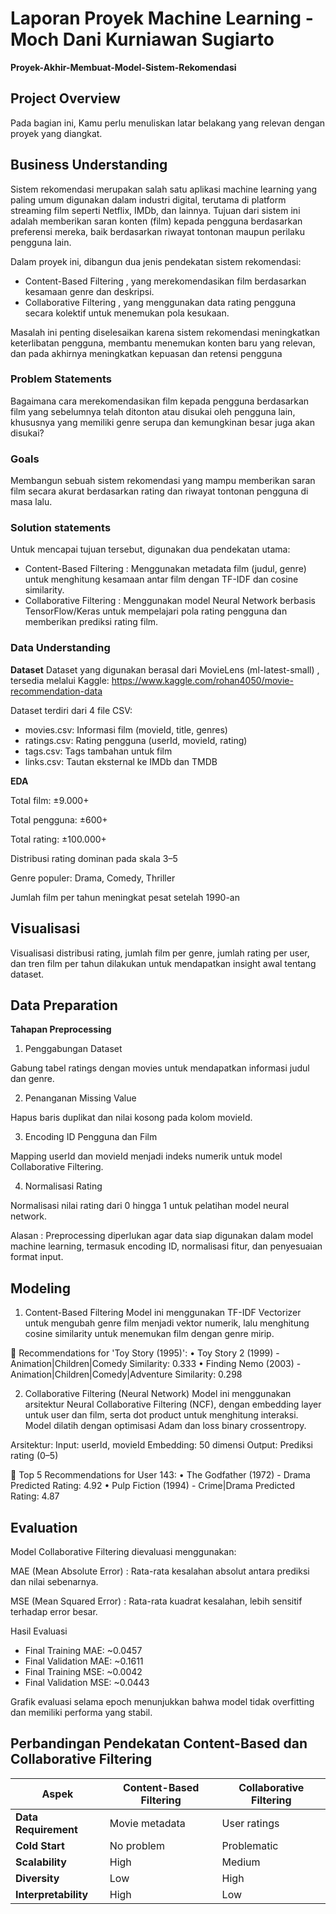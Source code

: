 # Laporan Proyek Machine Learning - Moch Dani Kurniawan Sugiarto
**Proyek-Akhir-Membuat-Model-Sistem-Rekomendasi**
## Project Overview

Pada bagian ini, Kamu perlu menuliskan latar belakang yang relevan dengan proyek yang diangkat.

## Business Understanding

Sistem rekomendasi merupakan salah satu aplikasi machine learning yang paling umum digunakan dalam industri digital, terutama di platform streaming film seperti Netflix, IMDb, dan lainnya. Tujuan dari sistem ini adalah memberikan saran konten (film) kepada pengguna berdasarkan preferensi mereka, baik berdasarkan riwayat tontonan maupun perilaku pengguna lain.

Dalam proyek ini, dibangun dua jenis pendekatan sistem rekomendasi:

- Content-Based Filtering , yang merekomendasikan film berdasarkan kesamaan genre dan deskripsi.
- Collaborative Filtering , yang menggunakan data rating pengguna secara kolektif untuk menemukan pola kesukaan.

Masalah ini penting diselesaikan karena sistem rekomendasi meningkatkan keterlibatan pengguna, membantu menemukan konten baru yang relevan, dan pada akhirnya meningkatkan kepuasan dan retensi pengguna

### Problem Statements

Bagaimana cara merekomendasikan film kepada pengguna berdasarkan film yang sebelumnya telah ditonton atau disukai oleh pengguna lain, khususnya yang memiliki genre serupa dan kemungkinan besar juga akan disukai?

### Goals

Membangun sebuah sistem rekomendasi yang mampu memberikan saran film secara akurat berdasarkan rating dan riwayat tontonan pengguna di masa lalu.

### Solution statements
Untuk mencapai tujuan tersebut, digunakan dua pendekatan utama:

- Content-Based Filtering : Menggunakan metadata film (judul, genre) untuk menghitung kesamaan antar film dengan TF-IDF dan cosine similarity.
- Collaborative Filtering : Menggunakan model Neural Network berbasis TensorFlow/Keras untuk mempelajari pola rating pengguna dan memberikan prediksi rating film.

### Data Understanding
**Dataset**
Dataset yang digunakan berasal dari MovieLens (ml-latest-small) , tersedia melalui Kaggle: https://www.kaggle.com/rohan4050/movie-recommendation-data

Dataset terdiri dari 4 file CSV:

- movies.csv: Informasi film (movieId, title, genres)
- ratings.csv: Rating pengguna (userId, movieId, rating)
- tags.csv: Tags tambahan untuk film
- links.csv: Tautan eksternal ke IMDb dan TMDB

**EDA**

Total film: ±9.000+

Total pengguna: ±600+

Total rating: ±100.000+

Distribusi rating dominan pada skala 3–5

Genre populer: Drama, Comedy, Thriller

Jumlah film per tahun meningkat pesat setelah 1990-an

## Visualisasi

Visualisasi distribusi rating, jumlah film per genre, jumlah rating per user, dan tren film per tahun dilakukan untuk mendapatkan insight awal tentang dataset.

## Data Preparation
**Tahapan Preprocessing**
1. Penggabungan Dataset

Gabung tabel ratings dengan movies untuk mendapatkan informasi judul dan genre.

2. Penanganan Missing Value

Hapus baris duplikat dan nilai kosong pada kolom movieId.

3. Encoding ID Pengguna dan Film

Mapping userId dan movieId menjadi indeks numerik untuk model Collaborative Filtering.

4. Normalisasi Rating

Normalisasi nilai rating dari 0 hingga 1 untuk pelatihan model neural network.

Alasan : Preprocessing diperlukan agar data siap digunakan dalam model machine learning, termasuk encoding ID, normalisasi fitur, dan penyesuaian format input.

## Modeling
1. Content-Based Filtering
Model ini menggunakan TF-IDF Vectorizer untuk mengubah genre film menjadi vektor numerik, lalu menghitung cosine similarity untuk menemukan film dengan genre mirip.

🎯 Recommendations for 'Toy Story (1995)':
   • Toy Story 2 (1999) - Animation|Children|Comedy
     Similarity: 0.333
   • Finding Nemo (2003) - Animation|Children|Comedy|Adventure
     Similarity: 0.298

2. Collaborative Filtering (Neural Network)
Model ini menggunakan arsitektur Neural Collaborative Filtering (NCF), dengan embedding layer untuk user dan film, serta dot product untuk menghitung interaksi. Model dilatih dengan optimisasi Adam dan loss binary crossentropy.

Arsitektur:
Input: userId, movieId
Embedding: 50 dimensi
Output: Prediksi rating (0–5)

🎯 Top 5 Recommendations for User 143:
   • The Godfather (1972) - Drama
     Predicted Rating: 4.92
   • Pulp Fiction (1994) - Crime|Drama
     Predicted Rating: 4.87

## Evaluation
Model Collaborative Filtering dievaluasi menggunakan:

MAE (Mean Absolute Error) : Rata-rata kesalahan absolut antara prediksi dan nilai sebenarnya.

MSE (Mean Squared Error) : Rata-rata kuadrat kesalahan, lebih sensitif terhadap error besar.

Hasil Evaluasi
- Final Training MAE: ~0.0457
- Final Validation MAE: ~0.1611
- Final Training MSE: ~0.0042
- Final Validation MSE: ~0.0443

Grafik evaluasi selama epoch menunjukkan bahwa model tidak overfitting dan memiliki performa yang stabil.

## Perbandingan Pendekatan Content-Based dan Collaborative Filtering

| Aspek               | Content-Based Filtering | Collaborative Filtering |
|---------------------|--------------------------|--------------------------|
| **Data Requirement**| Movie metadata| User ratings |
| **Cold Start**      |No problem                  | Problematic           |
| **Scalability**     | High                   | Medium                 |
| **Diversity**       | Low                   | High                   |
| **Interpretability**       | High                   | Low                   |
